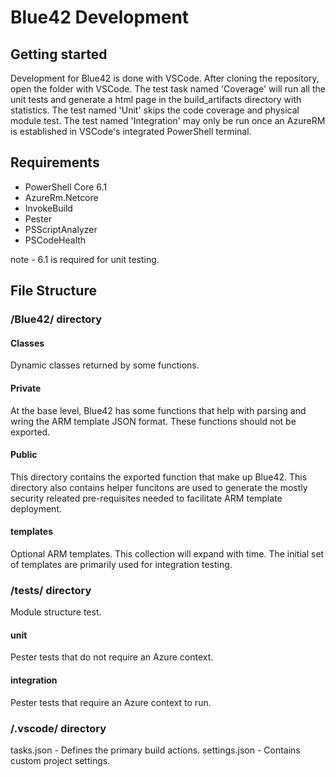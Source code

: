 # Blue42 Development

## Getting started
Development for Blue42 is done with VSCode. After cloning the repository, open the folder with VSCode. The test task named 'Coverage' will run all the unit tests and generate a html page in the build_artifacts directory with statistics. The test named 'Unit' skips the code coverage and physical module test. The test named 'Integration' may only be run once an AzureRM is established in VSCode's integrated PowerShell terminal.

## Requirements
+ PowerShell Core 6.1
+ AzureRm.Netcore
+ InvokeBuild
+ Pester
+ PSScriptAnalyzer
+ PSCodeHealth

note - 6.1 is required for unit testing.

## File Structure

### /Blue42/ directory

#### Classes

Dynamic classes returned by some functions.

#### Private

At the base level, Blue42 has some functions that help with parsing and wring the ARM template JSON format. These functions should not be exported.

#### Public

This directory contains the exported function that make up Blue42. This directory also contains helper funcitons are used to generate the mostly security releated pre-requisites needed to facilitate ARM template deployment.

#### templates

Optional ARM templates. This collection will expand with time. The initial set of templates are primarily used for integration testing.

### /tests/ directory

Module structure test.

#### unit

Pester tests that do not require an Azure context.

#### integration

Pester tests that require an Azure context to run.

### /.vscode/ directory
tasks.json - Defines the primary build actions.
settings.json - Contains custom project settings.